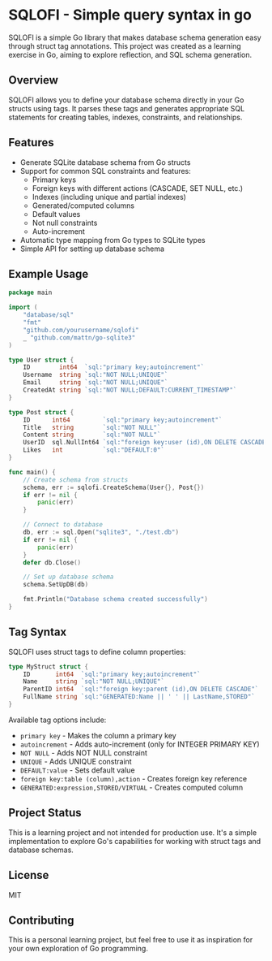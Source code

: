 # SQLOFI - Simple query syntax in go

SQLOFI is a simple Go library that makes database schema generation easy through struct tag annotations. This project was created as a learning exercise in Go, aiming to explore reflection, and SQL schema generation.

## Overview

SQLOFI allows you to define your database schema directly in your Go structs using tags. It parses these tags and generates appropriate SQL statements for creating tables, indexes, constraints, and relationships.

## Features

- Generate SQLite database schema from Go structs
- Support for common SQL constraints and features:
  - Primary keys
  - Foreign keys with different actions (CASCADE, SET NULL, etc.)
  - Indexes (including unique and partial indexes)
  - Generated/computed columns
  - Default values
  - Not null constraints
  - Auto-increment
- Automatic type mapping from Go types to SQLite types
- Simple API for setting up database schema

## Example Usage

```go
package main

import (
	"database/sql"
	"fmt"
	"github.com/yourusername/sqlofi"
	_ "github.com/mattn/go-sqlite3"
)

type User struct {
	ID        int64  `sql:"primary key;autoincrement"`
	Username  string `sql:"NOT NULL;UNIQUE"`
	Email     string `sql:"NOT NULL;UNIQUE"`
	CreatedAt string `sql:"NOT NULL;DEFAULT:CURRENT_TIMESTAMP"`
}

type Post struct {
	ID      int64         `sql:"primary key;autoincrement"`
	Title   string        `sql:"NOT NULL"`
	Content string        `sql:"NOT NULL"`
	UserID  sql.NullInt64 `sql:"foreign key:user (id),ON DELETE CASCADE"`
	Likes   int           `sql:"DEFAULT:0"`
}

func main() {
	// Create schema from structs
	schema, err := sqlofi.CreateSchema(User{}, Post{})
	if err != nil {
		panic(err)
	}

	// Connect to database
	db, err := sql.Open("sqlite3", "./test.db")
	if err != nil {
		panic(err)
	}
	defer db.Close()

	// Set up database schema
	schema.SetUpDB(db)

	fmt.Println("Database schema created successfully")
}
```

## Tag Syntax

SQLOFI uses struct tags to define column properties:

```go
type MyStruct struct {
    ID       int64  `sql:"primary key;autoincrement"`
    Name     string `sql:"NOT NULL;UNIQUE"`
    ParentID int64  `sql:"foreign key:parent (id),ON DELETE CASCADE"`
    FullName string `sql:"GENERATED:Name || ' ' || LastName,STORED"`
}
```

Available tag options include:
- `primary key` - Makes the column a primary key
- `autoincrement` - Adds auto-increment (only for INTEGER PRIMARY KEY)
- `NOT NULL` - Adds NOT NULL constraint
- `UNIQUE` - Adds UNIQUE constraint
- `DEFAULT:value` - Sets default value
- `foreign key:table (column),action` - Creates foreign key reference
- `GENERATED:expression,STORED/VIRTUAL` - Creates computed column

## Project Status

This is a learning project and not intended for production use. It's a simple implementation to explore Go's capabilities for working with struct tags and database schemas.

## License

MIT

## Contributing

This is a personal learning project, but feel free to use it as inspiration for your own exploration of Go programming.
